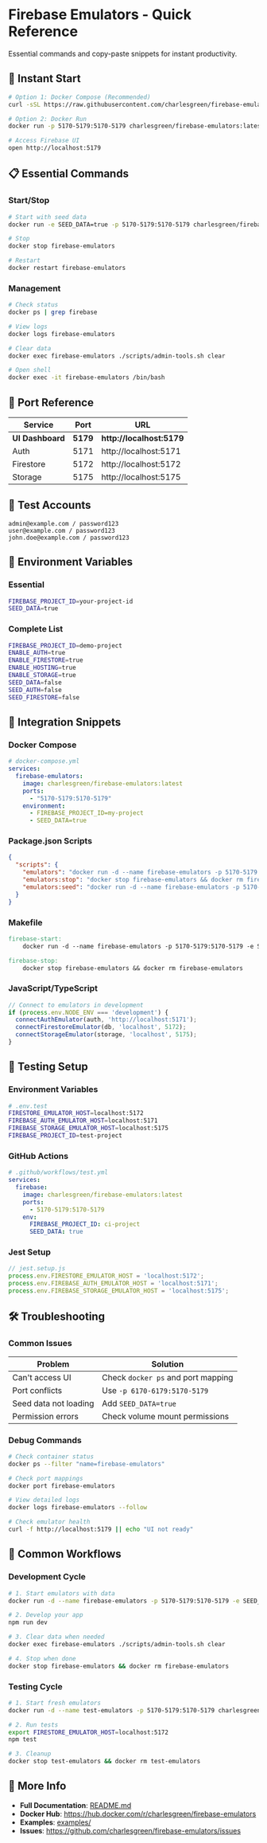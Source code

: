 # Firebase Emulators - Quick Reference

Essential commands and copy-paste snippets for instant productivity.

## 🚀 Instant Start

```bash
# Option 1: Docker Compose (Recommended)
curl -sSL https://raw.githubusercontent.com/charlesgreen/firebase-emulators/main/docker-compose.yml | docker-compose -f - up -d

# Option 2: Docker Run
docker run -p 5170-5179:5170-5179 charlesgreen/firebase-emulators:latest

# Access Firebase UI
open http://localhost:5179
```

## 📋 Essential Commands

### Start/Stop

```bash
# Start with seed data
docker run -e SEED_DATA=true -p 5170-5179:5170-5179 charlesgreen/firebase-emulators:latest

# Stop
docker stop firebase-emulators

# Restart
docker restart firebase-emulators
```

### Management

```bash
# Check status
docker ps | grep firebase

# View logs
docker logs firebase-emulators

# Clear data
docker exec firebase-emulators ./scripts/admin-tools.sh clear

# Open shell
docker exec -it firebase-emulators /bin/bash
```

## 🔗 Port Reference

| Service | Port | URL |
|---------|------|-----|
| **UI Dashboard** | **5179** | **http://localhost:5179** |
| Auth | 5171 | http://localhost:5171 |
| Firestore | 5172 | http://localhost:5172 |
| Storage | 5175 | http://localhost:5175 |

## 👤 Test Accounts

```text
admin@example.com / password123
user@example.com / password123  
john.doe@example.com / password123
```

## 📝 Environment Variables

### Essential
```bash
FIREBASE_PROJECT_ID=your-project-id
SEED_DATA=true
```

### Complete List
```bash
FIREBASE_PROJECT_ID=demo-project
ENABLE_AUTH=true
ENABLE_FIRESTORE=true  
ENABLE_HOSTING=true
ENABLE_STORAGE=true
SEED_DATA=false
SEED_AUTH=false
SEED_FIRESTORE=false
```

## 🔧 Integration Snippets

### Docker Compose

```yaml
# docker-compose.yml
services:
  firebase-emulators:
    image: charlesgreen/firebase-emulators:latest
    ports:
      - "5170-5179:5170-5179"
    environment:
      - FIREBASE_PROJECT_ID=my-project
      - SEED_DATA=true
```

### Package.json Scripts

```json
{
  "scripts": {
    "emulators": "docker run -d --name firebase-emulators -p 5170-5179:5170-5179 charlesgreen/firebase-emulators:latest",
    "emulators:stop": "docker stop firebase-emulators && docker rm firebase-emulators",
    "emulators:seed": "docker run -d --name firebase-emulators -p 5170-5179:5170-5179 -e SEED_DATA=true charlesgreen/firebase-emulators:latest"
  }
}
```

### Makefile

```makefile
firebase-start:
	docker run -d --name firebase-emulators -p 5170-5179:5170-5179 -e SEED_DATA=true charlesgreen/firebase-emulators:latest

firebase-stop:
	docker stop firebase-emulators && docker rm firebase-emulators
```

### JavaScript/TypeScript

```javascript
// Connect to emulators in development
if (process.env.NODE_ENV === 'development') {
  connectAuthEmulator(auth, 'http://localhost:5171');
  connectFirestoreEmulator(db, 'localhost', 5172);
  connectStorageEmulator(storage, 'localhost', 5175);
}
```

## 🧪 Testing Setup

### Environment Variables

```bash
# .env.test
FIRESTORE_EMULATOR_HOST=localhost:5172
FIREBASE_AUTH_EMULATOR_HOST=localhost:5171
FIREBASE_STORAGE_EMULATOR_HOST=localhost:5175
FIREBASE_PROJECT_ID=test-project
```

### GitHub Actions

```yaml
# .github/workflows/test.yml
services:
  firebase:
    image: charlesgreen/firebase-emulators:latest
    ports:
      - 5170-5179:5170-5179
    env:
      FIREBASE_PROJECT_ID: ci-project
      SEED_DATA: true
```

### Jest Setup

```javascript
// jest.setup.js
process.env.FIRESTORE_EMULATOR_HOST = 'localhost:5172';
process.env.FIREBASE_AUTH_EMULATOR_HOST = 'localhost:5171';
process.env.FIREBASE_STORAGE_EMULATOR_HOST = 'localhost:5175';
```

## 🛠️ Troubleshooting

### Common Issues

| Problem | Solution |
|---------|----------|
| Can't access UI | Check `docker ps` and port mapping |
| Port conflicts | Use `-p 6170-6179:5170-5179` |
| Seed data not loading | Add `SEED_DATA=true` |
| Permission errors | Check volume mount permissions |

### Debug Commands

```bash
# Check container status
docker ps --filter "name=firebase-emulators"

# Check port mappings  
docker port firebase-emulators

# View detailed logs
docker logs firebase-emulators --follow

# Check emulator health
curl -f http://localhost:5179 || echo "UI not ready"
```

## 🔄 Common Workflows

### Development Cycle

```bash
# 1. Start emulators with data
docker run -d --name firebase-emulators -p 5170-5179:5170-5179 -e SEED_DATA=true charlesgreen/firebase-emulators:latest

# 2. Develop your app
npm run dev

# 3. Clear data when needed
docker exec firebase-emulators ./scripts/admin-tools.sh clear

# 4. Stop when done
docker stop firebase-emulators && docker rm firebase-emulators
```

### Testing Cycle

```bash
# 1. Start fresh emulators
docker run -d --name test-emulators -p 5170-5179:5170-5179 charlesgreen/firebase-emulators:latest

# 2. Run tests
export FIRESTORE_EMULATOR_HOST=localhost:5172
npm test

# 3. Cleanup
docker stop test-emulators && docker rm test-emulators
```

## 📖 More Info

- **Full Documentation**: [README.md](README.md)
- **Docker Hub**: https://hub.docker.com/r/charlesgreen/firebase-emulators
- **Examples**: [examples/](examples/)
- **Issues**: https://github.com/charlesgreen/firebase-emulators/issues